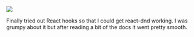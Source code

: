 ![](https://db-feed.s3.amazonaws.com/legacy/hooks-1566778952191.gif)

Finally tried out React hooks so that I could get react-dnd working. I was grumpy about it but after reading a bit of the docs it went pretty smooth.
